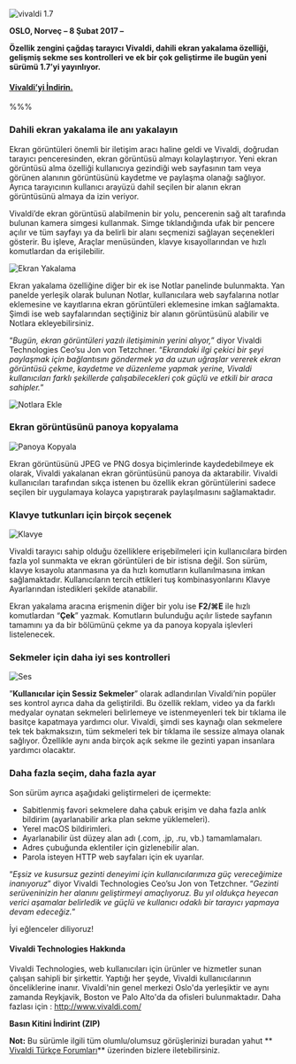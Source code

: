 ![vivaldi 1.7](http://res.cloudinary.com/vivaldi/image/upload/v1486448812/V1.7_us2ahi.png#full-width)

**OSLO, Norveç – 8 Şubat 2017 –**

**Özellik zengini çağdaş tarayıcı Vivaldi, dahili ekran yakalama özelliği, gelişmiş sekme ses kontrolleri ve ek bir çok geliştirme ile bugün yeni sürümü 1.7’yi yayınlıyor.**

#### [Vivaldi’yi İndirin.](https://vivaldi.com/)

%%%

### Dahili ekran yakalama ile anı yakalayın

Ekran görüntüleri önemli bir iletişim aracı haline geldi ve Vivaldi, doğrudan tarayıcı penceresinden, ekran görüntüsü almayı kolaylaştırıyor. Yeni ekran görüntüsü alma özelliği kullanıcıya gezindiği web sayfasının tam veya görünen alanının görüntüsünü kaydetme ve paylaşma olanağı sağlıyor. Ayrıca tarayıcının kullanıcı arayüzü dahil seçilen bir alanın ekran görüntüsünü almaya da izin veriyor.

Vivaldi’de ekran görüntüsü alabilmenin bir yolu, pencerenin sağ alt tarafında bulunan kamera simgesi kullanmak. Simge tıklandığında ufak bir pencere açılır ve tüm sayfayı ya da belirli bir alanı seçmenizi sağlayan seçenekleri gösterir. Bu işleve, Araçlar menüsünden, klavye kısayollarından ve hızlı komutlardan da erişilebilir.

![Ekran Yakalama](http://res.cloudinary.com/vivaldi/image/upload/v1486448897/yakala1_nlqsd4.png#full-width)

Ekran yakalama özelliğine diğer bir ek ise Notlar panelinde bulunmakta. Yan panelde yerleşik olarak bulunan Notlar, kullanıcılara web sayfalarına notlar eklemesine ve kayıtlarına ekran görüntüleri eklemesine imkan sağlamakta. Şimdi ise web sayfalarından seçtiğiniz bir alanın görüntüsünü alabilir ve Notlara ekleyebilirsiniz.

 “_Bugün, ekran görüntüleri yazılı iletişiminin yerini alıyor,_” diyor Vivaldi Technologies Ceo’su Jon von Tetzchner. “_Ekrandaki ilgi çekici bir şeyi paylaşmak için bağlantısını göndermek ya da uzun uğraşlar vererek ekran görüntüsü çekme, kaydetme ve düzenleme yapmak yerine, Vivaldi kullanıcıları farklı şekillerde çalışabilecekleri çok güçlü ve etkili bir araca sahipler._”

![Notlara Ekle](http://res.cloudinary.com/vivaldi/image/upload/v1486448897/yakala1_nlqsd4.png#full-width)


### Ekran görüntüsünü panoya kopyalama

![Panoya Kopyala](http://res.cloudinary.com/vivaldi/image/upload/v1486449134/panoya_v97rwd.png#full-width)

Ekran görüntüsünü JPEG ve PNG dosya biçimlerinde kaydedebilmeye ek olarak, Vivaldi yakalanan ekran görüntüsünü panoya da aktarabilir. Vivaldi kullanıcıları tarafından sıkça istenen bu özellik ekran görüntülerini sadece seçilen bir uygulamaya kolayca yapıştırarak paylaşılmasını sağlamaktadır.

### Klavye tutkunları için birçok seçenek

![Klavye](http://res.cloudinary.com/vivaldi/image/upload/v1486449200/klavye_xje8bv.png#full-width)

Vivaldi tarayıcı sahip olduğu özelliklere erişebilmeleri için kullanıcılara birden fazla yol sunmakta ve  ekran görüntüleri de bir istisna değil. Son sürüm, klavye kısayolu atanmasına ya da hızlı komutların kullanılmasına imkan sağlamaktadır. Kullanıcıların tercih ettikleri tuş kombinasyonlarını Klavye Ayarlarından istedikleri şekilde atanabilir.

Ekran yakalama aracına erişmenin diğer bir yolu ise **F2/⌘E** ile hızlı komutlardan “**Çek**” yazmak. Komutların bulunduğu açılır listede sayfanın tamamını ya da bir bölümünü çekme ya da panoya kopyala işlevleri listelenecek.

### Sekmeler için daha iyi ses kontrolleri

![Ses](http://res.cloudinary.com/vivaldi/image/upload/v1486449342/ses_pjhiif.png#full-width)

”**Kullanıcılar için Sessiz Sekmeler**” olarak adlandırılan Vivaldi’nin popüler ses kontrol ayrıca daha da geliştirildi. Bu özellik reklam, video ya da farklı medyalar oynatan sekmeleri belirlemeye ve istenmeyenleri tek bir tıklama ile basitçe kapatmaya yardımcı olur. Vivaldi, şimdi ses kaynağı olan sekmelere tek tek bakmaksızın, tüm sekmeleri tek bir tıklama ile sessize almaya olanak sağlıyor. Özellikle aynı anda birçok açık sekme ile gezinti yapan insanlara yardımcı olacaktır.

### Daha fazla seçim, daha fazla ayar
Son sürüm ayrıca aşağıdaki geliştirmeleri de içermekte:
*	Sabitlenmiş favori sekmelere daha çabuk erişim ve daha fazla anlık bildirim (ayarlanabilir arka plan sekme yüklemeleri).
*	Yerel macOS bildirimleri.
*	Ayarlanabilir üst düzey alan adı (.com, .jp, .ru, vb.) tamamlamaları.
*	Adres çubuğunda eklentiler için gizlenebilir alan.
*	Parola isteyen HTTP web sayfaları için ek uyarılar.


“_Eşsiz ve kusursuz gezinti deneyimi için kullanıcılarımıza güç vereceğimize inanıyoruz_” diyor Vivaldi Technologies Ceo’su Jon von Tetzchner. “_Gezinti serüveninizin her alanını geliştirmeyi amaçlıyoruz. Bu yıl oldukça heyecan verici aşamalar belirledik ve güçlü ve kullanıcı odaklı bir tarayıcı yapmaya devam edeceğiz._”

İyi eğlenceler diliyoruz!

#### Vivaldi Technologies Hakkında
Vivaldi Technologies, web kullanıcıları için ürünler ve hizmetler sunan çalışan sahipli bir şirkettir. Yaptığı her şeyde, Vivaldi kullanıcılarının önceliklerine inanır. Vivaldi'nin genel merkezi Oslo'da yerleşiktir ve aynı zamanda Reykjavik, Boston ve Palo Alto'da da ofisleri bulunmaktadır. Daha fazlası için : http://www.vivaldi.com/

**Basın Kitini İndirint (ZIP)**


**Not:** Bu sürümle ilgili tüm olumlu/olumsuz görüşlerinizi buradan yahut ** [Vivaldi Türkçe Forumları](https://vivaldi.net/forum/turkish)** üzerinden bizlere iletebilirsiniz.
